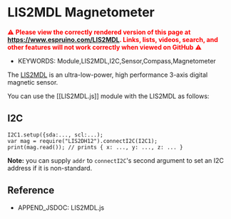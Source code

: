 <!--- Copyright (c) 2018 Gordon Williams, Pur3 Ltd. See the file LICENSE for copying permission. -->
LIS2MDL Magnetometer
======================

<span style="color:red">:warning: **Please view the correctly rendered version of this page at https://www.espruino.com/LIS2MDL. Links, lists, videos, search, and other features will not work correctly when viewed on GitHub** :warning:</span>

* KEYWORDS: Module,LIS2MDL,I2C,Sensor,Compass,Magnetometer

The [LIS2MDL](http://www.st.com/en/mems-and-sensors/lis2mdl.html) is an ultra-low-power, high performance
3-axis digital magnetic sensor.

You can use the [[LIS2MDL.js]] module with the LIS2MDL as follows:

I2C
---

```
I2C1.setup({sda:..., scl:...);
var mag = require("LIS2DH12").connectI2C(I2C1);
print(mag.read()); // prints { x: ..., y: ..., z: ... }
```

**Note:** you can supply `addr` to `connectI2C`'s second argument to set an I2C
address if it is non-standard.


Reference
---------

* APPEND_JSDOC: LIS2MDL.js
